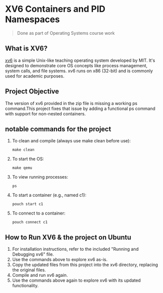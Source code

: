 # XV6 Containers and PID Namespaces

> Done as part of Operating Systems course work

## What is XV6?

[xv6](https://pdos.csail.mit.edu/6.828/2022/xv6.html) is a simple Unix-like teaching operating system developed by MIT. It's designed to demonstrate core OS concepts like process management, system calls, and file systems. xv6 runs on x86 (32-bit) and is commonly used for academic purposes.

## Project Objective

The version of xv6 provided in the zip file is missing a working ps command.This project fixes that issue by adding a functional ps command with support for non-nested containers.

## notable commands for the project

1. To clean and compile (always use make clean before use):
   ```
   make clean
   ```
2. To start the OS:
   ```
   make qemu
   ```
3. To view running processes:
   ```
   ps
   ```
4. To start a container (e.g., named c1):
   ```
   pouch start c1
   ```
5. To connect to a container:
   ```
   pouch connect c1
   ```

## How to Run XV6 & the project on Ubuntu

1. For installation instructions, refer to the included "Running and Debugging xv6" file.
2. Use the commands above to explore xv6 as-is.
3. Copy the updated files from this project into the xv6 directory, replacing the original files.
4. Compile and run xv6 again.
5. Use the commands above again to explore xv6 with its updated functionality.
